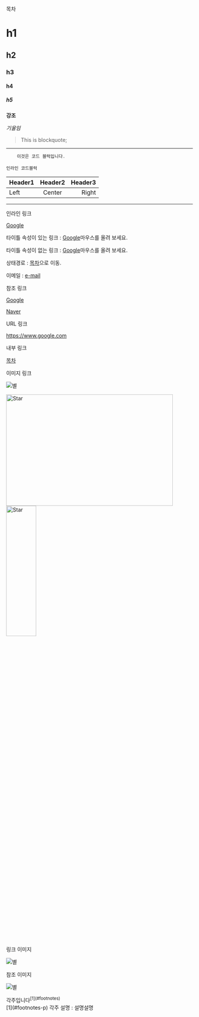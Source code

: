 <div id="index">목차</div>

# h1
## h2
### h3
#### h4
##### h5

**강조**

*기울임*

> This is blockquote;
<hr/>

~~~java
    이것은 코드 블럭입니다.
~~~

`인라인 코드블럭`

|Header1|Header2|Header3|
|:------|:-----:|------:|
|Left|Center|Right|

***

인라인 링크

[Google](https://www.google.com"구글")

<p>타이틀 속성이 있는 링크 : <a href="https://www.google.co.kr/" title="구글">Google</a>마우스를 올려 보세요.</p>  
<p>타이틀 속성이 없는 링크 : <a href="https://www.google.co.kr/">Google</a>마우스를 올려 보세요.</p>  
<p>상태경로 : <a href="index">목차</a>으로 이동.</p>  
<p>이메일 : <a href="mailto:name@email.com">e-mail</a></p>

참조 링크

[Google][1]

[Naver][2]

[1]:https://www.google.com/"구글"
[2]:https://www.naver.com/"네이버"

URL 링크

<https://www.google.com>

내부 링크

[목차](#index)

이미지 링크

![별](/Users/sangbo/Downloads/별.jpeg)

<img src="/Users/sangbo/Downloads/별.jpeg" width="450px" height="300px" title="px(픽셀) 크기 설정" alt="Star"></img><br/>
<img src="/Users/sangbo/Downloads/별.jpeg" width="40%" height="30%" title="px(픽셀) 크기 설정" alt="Star"></img>

링크 이미지

![별](https://blog.naver.com/dewysuk/140062830071)

참조 이미지

![별][1]

[1]: /별.jpeg

<div id ="footnotes-p">각주입니다<sup>[1](#footnotes)</sup></div>
<div id ="footnotes">[1](#footnotes-p) 각주 설명  : 설명설명</div>
